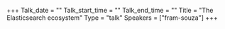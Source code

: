 +++
Talk_date = ""
Talk_start_time = ""
Talk_end_time = ""
Title = "The Elasticsearch ecosystem"
Type = "talk"
Speakers = ["fram-souza"]
+++


